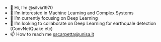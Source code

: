- 👋 Hi, I’m @silvia1970
- 👀 I’m interested in Machine Learning and Complex Systems
- 🌱 I’m currently focusing on Deep Learning 
- 💞️ I’m looking to collaborate on Deep Learning for earthquale detection (ConvNetQuake etc)
- 📫 How to reach me sscarpetta@unisa.it

<!---
silvia1970/silvia1970 is a ✨ special ✨ repository because its `README.md` (this file) appears on your GitHub profile.
You can click the Preview link to take a look at your changes.
--->
